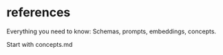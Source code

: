 
# references
Everything you need to know: Schemas, prompts, embeddings, concepts. 

Start with concepts.md

